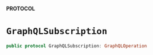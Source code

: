 **PROTOCOL**

# `GraphQLSubscription`

```swift
public protocol GraphQLSubscription: GraphQLOperation
```
